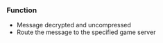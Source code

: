 
### Function
 * Message decrypted and uncompressed
 * Route the message to the specified game server
